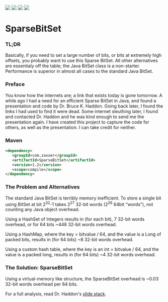 [![][Build Status img]][Build Status]
[![][license img]][license]
[![][Maven Central img]][Maven Central]
[![][Javadocs img]][Javadocs]

SparseBitSet
============

### TL;DR
Basically, if you need to set a large number of bits, or bits at extremely high offsets, you probably want to use this 
Sparse BitSet.  All other alternatives are essentialy off the table; the Java BitSet class is a non-starter.  Performance
is superior in almost all cases to the standard Java BitSet.

### Preface
You know how the internets are; a link that exists today is gone tomorrow.  A while ago I had a need for an efficient
Sparse BitSet in Java, and found a presentation and code by Dr. Bruce K. Haddon.  Going back later, I found the links
I had used to find it were dead.  Some internet sleuthing later, I found and contacted Dr. Haddon and he was kind enough
to send me the presentation again.  I have created this project to capture the code for others, as well as the
presentation.  I can take credit for neither.

### Maven
```xml
<dependency>
   <groupId>com.zaxxer</groupId>
   <artifactId>SparseBitSet</artifactId>
   <version>1.2</version>
   <scope>compile</scope>
</dependency>
```

### The Problem and Alternatives
The standard Java BitSet is terribly memory inefficient.  To store a single bit using BitSet at bit 2<sup>32</sup>-1 takes
2<sup>27</sup> 32-bit words (2<sup>26</sup> 64bit “words”), not counting any Java object overhead.

Using a HashSet of Integers results in (for each bit), 7 32-bit words overhead, or for 64 bits ~448 32-bit words overhead.

Using a HashMap, where the key = bitvalue / 64, and the value is a Long of packed bits, results in (for 64 bits)
~8 32-bit words overhead.

Using a custom hash table, where the key is an int = bitvalue / 64, and the value is a packed long, results in (for 64 bits)
~4 32-bit words overhead.

### The Solution: SparseBitSet
Using a virtual-memory like structure, the SparseBitSet overhead is ~0.03 32-bit words overhead per 64 bits.

For a full analysis, read Dr. Haddon's [slide stack](https://github.com/brettwooldridge/SparseBitSet/blob/master/SparseBitSet.pdf).

[Build Status]:https://travis-ci.org/brettwooldridge/SparseBitSet
[Build Status img]:https://travis-ci.org/brettwooldridge/SparseBitSet.svg?branch=master

[license]:LICENSE
[license img]:https://img.shields.io/badge/license-Apache%202-blue.svg
   
[Maven Central]:https://maven-badges.herokuapp.com/maven-central/com.zaxxer/SparseBitSet
[Maven Central img]:https://maven-badges.herokuapp.com/maven-central/com.zaxxer/SparseBitSet/badge.svg
   
[Javadocs]:http://javadoc.io/doc/com.zaxxer/SparseBitSet
[Javadocs img]:http://javadoc.io/badge/com.zaxxer/SparseBitSet.svg
